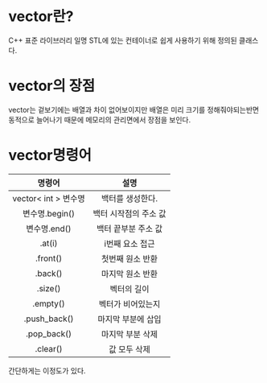 # vector란?
C++ 표준 라이브러리 일명 STL에 있는 컨테이너로 쉽게 사용하기 위해 정의된 클래스다.

# vector의 장점
vector는 겉보기에는 배열과 차이 없어보이지만 배열은 미리 크기를 정해줘야되는반면 동적으로 늘어나기 때문에 메모리의 관리면에서 장점을 보인다.

# vector명령어
|명령어|설명|
|:---:|:---:|
|vector< int > 변수명| 백터를 생성한다.|
|변수명.begin()| 백터 시작점의 주소 값|
|변수명.end()| 백터 끝부분 주소 값|
|.at(i)|i번째 요소 접근|
|.front()|첫번째 원소 반환|
|.back()|마지막 원소 반환|
|.size()|벡터의 길이|
|.empty()|벡터가 비어있는지|
|.push_back()|마지막 부분에 삽입|
|.pop_back()|마지막 부분 삭제
|.clear()|값 모두 삭제|
간단하게는 이정도가 있다.


